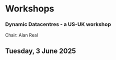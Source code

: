 # Workshops


### Dynamic Datacentres - a US-UK workshop
Chair: Alan Real


## Tuesday, 3 June 2025

